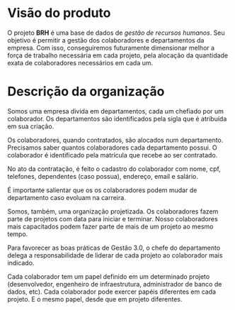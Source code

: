 # Visão do produto

O projeto **BRH** é uma base de dados de _gestão de recursos humanos_. Seu objetivo é permitir a gestão dos colaboradores e departamentos da empresa. Com isso, conseguiremos futuramente dimensionar melhor a força de trabalho necessária em cada projeto, pela alocação da quantidade exata de colaboradores necessários em cada um.

# Descrição da organização
Somos uma empresa divida em departamentos, cada um chefiado por um colaborador. Os departamentos são identificados pela sigla que é atribuída em sua criação.

Os colaboradores, quando contratados, são alocados num departamento. Precisamos saber quantos colaboradores cada departamento possui. O colaborador é identificado pela matrícula que recebe ao ser contratado.

No ato da contratação, é feito o cadastro do colaborador com nome, cpf, telefones, dependentes (caso possua), endereço, email e salário.

É importante salientar que os os colaboradores podem mudar de departamento caso evoluam na carreira.

Somos, também, uma organização projetizada. Os colaboradores fazem parte de projetos com data para iniciar e terminar. Nosso colaboradores mais capacitados podem fazer parte de mais de um projeto ao mesmo tempo.

Para favorecer as boas práticas de Gestão 3.0, o chefe do departamento delega a responsabilidade de liderar de cada projeto ao colaborador mais indicado.

Cada colaborador tem um papel definido em um determinado projeto (desenvolvedor, engenheiro de infraestrutura, administrador de banco de dados, etc). Cada colaborador pode exercer papéis diferentes em cada projeto. E o mesmo papel, desde que em projeto diferentes.
